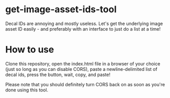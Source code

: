 # get-image-asset-ids-tool
Decal IDs are annoying and mostly useless. Let's get the underlying image asset ID easily - and preferably with an interface to just do a list at a time!

# How to use
Clone this repository, open the index.html file in a browser of your choice (just so long as you can disable CORS), paste a newline-delimited list of decal ids, press the button, wait, copy, and paste!

Please note that you should definitely turn CORS back on as soon as you're done using this tool.

